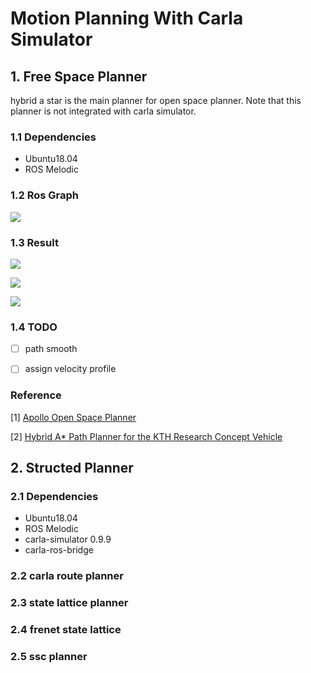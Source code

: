 # Motion Planning With Carla Simulator

## 1. Free Space Planner

hybrid a star is the main planner for open space planner. Note that this planner is not integrated with carla simulator.

### 1.1 Dependencies

- Ubuntu18.04
- ROS Melodic

### 1.2 Ros Graph
![](https://github.com/stoneman404/motion-planning-with-carla/tree/master/graph_search_planner/figs/rosgraph.png)

### 1.3 Result

![](https://github.com/stoneman404/motion-planning-with-carla/tree/master/graph_search_planner/figs/hybrid_astar_result1.png)

![](https://github.com/stoneman404/motion-planning-with-carla/tree/master/graph_search_planner/figs/hybrid_astar_result2.png)

![](https://github.com/stoneman404/motion-planning-with-carla/tree/master/graph_search_planner/figs/hybrid_astar_result3.png)

### 1.4 TODO

- [ ] path smooth

- [ ] assign velocity profile

### Reference

[1]  [Apollo Open Space Planner](https://github.com/ApolloAuto/apollo/tree/master/modules/planning) 

[2] [Hybrid A* Path Planner for the KTH Research Concept Vehicle](https://github.com/karlkurzer/path_planner)

## 2. Structed Planner

### 2.1 Dependencies

- Ubuntu18.04
- ROS Melodic
- carla-simulator 0.9.9
- carla-ros-bridge

### 2.2 carla route planner

### 2.3 state lattice planner 

### 2.4 frenet state lattice

### 2.5 ssc planner



